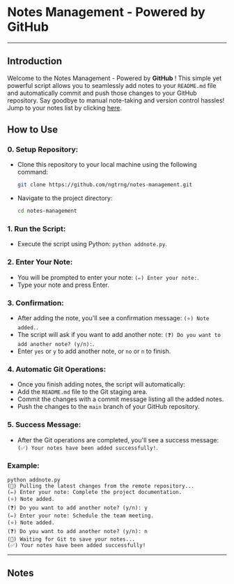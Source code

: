 # Notes Management - Powered by GitHub

---

## Introduction

Welcome to the Notes Management - Powered by **GitHub** ! This simple yet powerful script allows you to seamlessly add notes to your `README.md` file and automatically commit and push those changes to your GitHub repository. Say goodbye to manual note-taking and version control hassles!
Jump to your notes list by clicking [here](#notes).

## How to Use

### 0. **Setup Repository**:

- Clone this repository to your local machine using the following command:
  ```bash
  git clone https://github.com/ngtrng/notes-management.git
  ```
- Navigate to the project directory:
  ```bash
  cd notes-management
  ```

### 1. **Run the Script**:

- Execute the script using Python: `python addnote.py`.

### 2. **Enter Your Note**:

- You will be prompted to enter your note: `(✏️) Enter your note:`.
- Type your note and press Enter.

### 3. **Confirmation**:

- After adding the note, you'll see a confirmation message: `(⭐) Note added.`.
- The script will ask if you want to add another note: `(❓) Do you want to add another note? (y/n):`.
- Enter `yes` or `y` to add another note, or `no` or `n` to finish.

### 4. **Automatic Git Operations**:

- Once you finish adding notes, the script will automatically:
- Add the `README.md` file to the Git staging area.
- Commit the changes with a commit message listing all the added notes.
- Push the changes to the `main` branch of your GitHub repository.

### 5. **Success Message**:

- After the Git operations are completed, you'll see a success message: `(✅) Your notes have been added successfully!`.

### Example:

```
python addnote.py
(🔄) Pulling the latest changes from the remote repository...
(✏️) Enter your note: Complete the project documentation.
(⭐) Note added.
(❓) Do you want to add another note? (y/n): y
(✏️) Enter your note: Schedule the team meeting.
(⭐) Note added.
(❓) Do you want to add another note? (y/n): n
(🚀) Waiting for Git to save your notes...
(✅) Your notes have been added successfully!
```

---

## **Notes**

